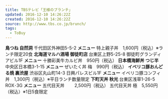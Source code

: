 ```yaml
---
title: TBSテレビ「王様のブランチ」
updated: 2016-12-10 14:26:22Z
created: 2016-12-10 14:26:22Z
source: http://www.tbs.co.jp/brunch/
tags:
  - ToBuy
---
```


****鳥つね 自然洞****
千代田区外神田5-5-2
****メニュー****
特上親子丼　1,600円（税込）※ランチ限定20食
****北海道マルハ酒場 御徒町店****
台東区上野5-25-8 御徒町グランディアビル1F
****メニュー****
十勝彩美牛カルビ丼　950円（税込）
****日本橋海鮮丼 つじ半****
中央区日本橋3-1-15
****メニュー****
ぜいたく丼 梅　990円（税込）
****イベリコ豚おんどる焼 裏渋屋****
渋谷区丸山町14-3 日興パレスビル1F
****メニュー****
イベリコ豚コンフィ丼　1,300円（税込）※平日ランチ数量限定
****下町天丼 秋光****
台東区浅草1-26-5 ROX･3G
****メニュー****
五代目天丼　　 2,500円（税込）
五代目天丼 極　5,550円（税込）※1日5食限定